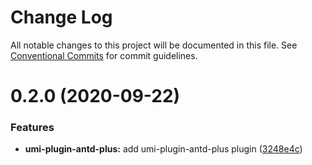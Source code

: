 # Change Log

All notable changes to this project will be documented in this file.
See [Conventional Commits](https://conventionalcommits.org) for commit guidelines.

# 0.2.0 (2020-09-22)


### Features

* **umi-plugin-antd-plus:** add umi-plugin-antd-plus plugin ([3248e4c](https://github.com/umijs/plugins/commit/3248e4c09a6e16638d1e01c4bb4976ff09dfa9c2))

